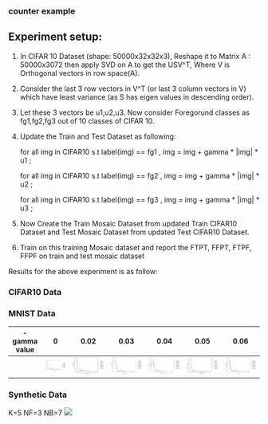 ###  counter example

## Experiment setup:
1. In CIFAR 10 Dataset (shape: 50000x32x32x3), Reshape it to Matrix A : 50000x3072 then apply SVD on A to get the USV^T, Where V is Orthogonal vectors in row space(A).
2. Consider the last 3 row vectors in V^T (or last 3 column vectors in V) which have least variance (as S has eigen values in descending order).
3. Let these 3 vectors be u1,u2,u3. Now consider Foregorund classes as fg1,fg2,fg3 out of 10 classes of CIFAR 10.
4. Update the Train and Test Dataset as following:

    for all img in CIFAR10 s.t label(img) == fg1 , img = img + gamma * |img| * u1  ; 
    
    for all img in CIFAR10 s.t label(img) == fg2 , img = img + gamma * |img| * u2  ; 
    
    for all img in CIFAR10 s.t label(img) == fg3 , img = img + gamma * |img| * u3  ; 
    
5. Now Create the Train Mosaic Dataset from updated Train CIFAR10 Dataset and Test Mosaic Dataset from updated Test CIFAR10 Dataset.
6. Train on this training Mosaic dataset and report the FTPT, FFPT, FTPF, FFPF on train and test mosaic dataset


Results for the above experiment is as follow:

### CIFAR10 Data



### MNIST Data

| - gamma value | 0 | 0.02 | 0.03 | 0.04 | 0.05 | 0.06 | 
| --            |-- | --   | ---- | ---- | ---- | ---- |
|               | <img src= plot_5.png width="800"> | <img src= plot_1.png width="800"> | <img src= plot_2.png width="800">  | <img src= plot_3.png width="800">  | <img src= plot_4.png width="800"> | <img src= plot_6.png width="800">  |

### Synthetic Data

K=5 NF=3 NB=7
<img src= plot_syn.png width="800">






